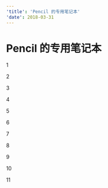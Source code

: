 ```yaml
---
'title': 'Pencil 的专用笔记本'
'date': 2018-03-31
---
```

# Pencil 的专用笔记本

1


2


3


4


5


6


7


8


9


10



















11